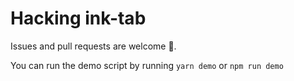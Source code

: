 # Hacking ink-tab

Issues and pull requests are welcome 🙏.

You can run the demo script by running `yarn demo` or `npm run demo`

